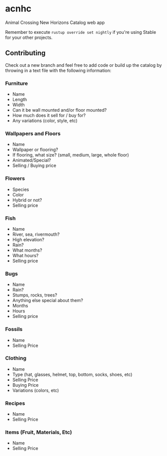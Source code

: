 # acnhc
Animal Crossing New Horizons Catalog web app

Remember to execute `rustup override set nightly` if you're using Stable for
your other projects.


## Contributing

Check out a new branch and feel free to add code or build up the catalog by throwing
in a text file with the following information:

### Furniture

* Name
* Length
* Width
* Can it be wall mounted and/or floor mounted?
* How much does it sell for / buy for?
* Any variations (color, style, etc)


### Wallpapers and Floors

* Name
* Wallpaper or flooring?
* If flooring, what size? (small, medium, large, whole floor)
* Animated/Special?
* Selling / Buying price


### Flowers

* Species
* Color
* Hybrid or not?
* Selling price


### Fish

* Name
* River, sea, rivermouth?
* High elevation?
* Rain?
* What months?
* What hours?
* Selling price


### Bugs

* Name
* Rain?
* Stumps, rocks, trees?
* Anything else special about them?
* Months
* Hours
* Selling price


### Fossils

* Name
* Selling Price


### Clothing

* Name
* Type (hat, glasses, helmet, top, bottom, socks, shoes, etc)
* Selling Price
* Buying Price
* Variations (colors, etc)


### Recipes

* Name
* Selling Price


### Items (Fruit, Materials, Etc)

* Name
* Selling Price



